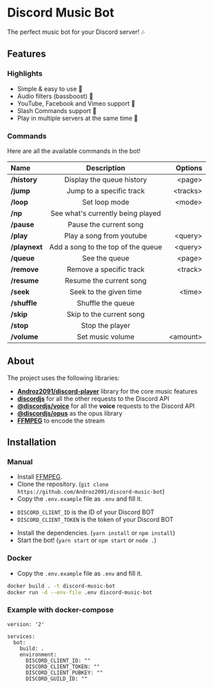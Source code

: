 # Discord Music Bot

The perfect music bot for your Discord server! 🎶

## Features

### Highlights

* Simple & easy to use 🤘
* Audio filters (bassboost) 🎸
* YouTube, Facebook and Vimeo support 🌌
* Slash Commands support 🤖
* Play in multiple servers at the same time 🚗

### Commands

Here are all the available commands in the bot!

|     Name      |            Description             |  Options  |
|:--------------|:----------------------------------:|----------:|
| **/history**  |     Display the queue history      |  \<page>  |
|   **/jump**   |      Jump to a specific track      | \<tracks> |
|   **/loop**   |           Set loop mode            |  \<mode>  |
|    **/np**    | See what's currently being played  |           |
|  **/pause**   |       Pause the current song       |           |
|   **/play**   |      Play a song from youtube      | \<query>  |
| **/playnext** | Add a song to the top of the queue | \<query>  |
|  **/queue**   |           See the queue            |  \<page>  |
|  **/remove**  |      Remove a specific track       | \<track>  |
|  **/resume**  |      Resume the current song       |           |
|   **/seek**   |       Seek to the given time       |  \<time>  |
| **/shuffle**  |         Shuffle the queue          |           |
|   **/skip**   |      Skip to the current song      |           |
|   **/stop**   |          Stop the player           |           |
|  **/volume**  |          Set music volume          | \<amount> |

## About

The project uses the following libraries:

* **[Androz2091/discord-player](https://github.com/Androz2091/discord-player)** library for the core music features
* **[discordjs](https://github.com/discordjs/discord.js)** for all the other requests to the Discord API
* **[@discordjs/voice](https://github.com/discordjs/voice)** for all the **voice** requests to the Discord API
* **[@discordjs/opus](https://github.com/discordjs/opus)** as the opus library
* **[FFMPEG](https://ffmpeg.org)** to encode the stream

## Installation

### Manual
* Install [FFMPEG](https://ffmpeg.org).
* Clone the repository. (`git clone https://github.com/Androz2091/discord-music-bot`)
* Copy the `.env.example` file as `.env` and fill it.
 - `DISCORD_CLIENT_ID` is the ID of your Discord BOT
 - `DISCORD_CLIENT_TOKEN` is the token of your Discord BOT
* Install the dependencies. (`yarn install` or `npm install`)
* Start the bot! (`yarn start` or `npm start` or `node .`)

### Docker 
* Copy the `.env.example` file as `.env` and fill it.
```sh
docker build . -t discord-music-bot
docker run -d --env-file .env discord-music-bot 
```

### Example with docker-compose
```
version: '2'

services:
  bot:
    build: .
    environment:
      DISCORD_CLIENT_ID: ""
      DISCORD_CLIENT_TOKEN: ""
      DISCORD_CLIENT_PUBKEY: ""
      DISCORD_GUILD_ID: ""
```
